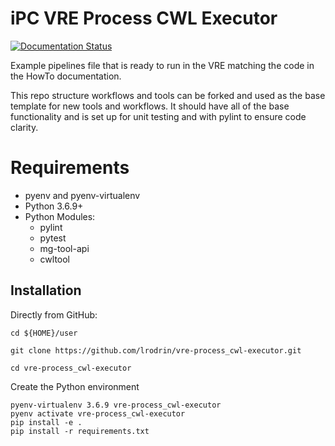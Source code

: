 # iPC VRE Process CWL Executor

[![Documentation Status](https://readthedocs.org/projects/mg-process-test/badge/?version=latest)](http://mg-process-test.readthedocs.io/en/latest/?badge=latest)

Example pipelines file that is ready to run in the VRE matching the code in the HowTo documentation.

This repo structure workflows and tools can be forked and used as the base template for new tools and workflows. It should have all of the base functionality and is set up for unit testing and with pylint to ensure code clarity.

# Requirements
- pyenv and pyenv-virtualenv
- Python 3.6.9+
- Python Modules:
  - pylint
  - pytest
  - mg-tool-api
  - cwltool

Installation
------------

Directly from GitHub:

```
cd ${HOME}/user

git clone https://github.com/lrodrin/vre-process_cwl-executor.git

cd vre-process_cwl-executor
```

Create the Python environment

```
pyenv-virtualenv 3.6.9 vre-process_cwl-executor
pyenv activate vre-process_cwl-executor
pip install -e .
pip install -r requirements.txt
```
